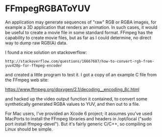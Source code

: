 FFmpegRGBAToYUV
===============

An application may generate sequences of "raw" RGB or RGBA images, for example a 3D application that renders an animation. In such cases, it would be useful to create a movie file in some standard format. FFmpeg has the capability to create movie files, but as far as I could determine, no direct way to dump raw RGB(A) data.

I found a nice solution on stackoverflow:

    http://stackoverflow.com/questions/16667687/how-to-convert-rgb-from-yuv420p-for-ffmpeg-encoder
 
and created a little program to test it. I got a copy of an example C file from the FFmpeg web site:

  https://www.ffmpeg.org/doxygen/2.1/decoding__encoding_8c.html

and hacked up the video output function it contained, to convert some synthetically generated RGBA values to YUV, and then out to a file.

For Mac users, I've provided an Xcode 6 project; it assumes you've used MacPorts to install the FFmpeg libraries and headers in /opt/local ("sudo port install ffmpeg-devel"). But it's fairly generic C/C++, so compiling on Linux should be simple.
